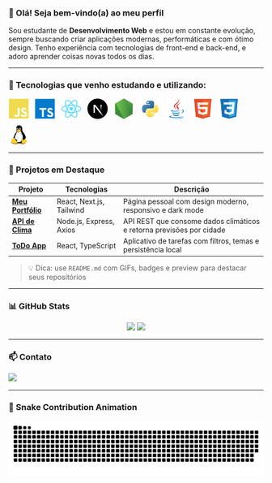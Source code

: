 ### 👋 Olá! Seja bem-vindo(a) ao meu perfil

Sou estudante de **Desenvolvimento Web** e estou em constante evolução, sempre buscando criar aplicações modernas, performáticas e com ótimo design. Tenho experiência com tecnologias de front-end e back-end, e adoro aprender coisas novas todos os dias.

---

### 🚀 Tecnologias que venho estudando e utilizando:

<div style="display: flex; flex-wrap: wrap; gap: 12px; align-items: center; margin-top: 10px;">
  <img alt="JavaScript" title="JavaScript" height="40" style="transition: transform 0.2s;" onmouseover="this.style.transform='scale(1.2)'" onmouseout="this.style.transform='scale(1)'" src="https://raw.githubusercontent.com/devicons/devicon/master/icons/javascript/javascript-plain.svg"/>
  <img alt="TypeScript" title="TypeScript" height="40" style="transition: transform 0.2s;" onmouseover="this.style.transform='scale(1.2)'" onmouseout="this.style.transform='scale(1)'" src="https://raw.githubusercontent.com/devicons/devicon/master/icons/typescript/typescript-original.svg"/>
  <img alt="React" title="React" height="40" style="transition: transform 0.2s;" onmouseover="this.style.transform='scale(1.2)'" onmouseout="this.style.transform='scale(1)'" src="https://raw.githubusercontent.com/devicons/devicon/master/icons/react/react-original.svg"/>
  <img alt="Next.js" title="Next.js" height="40" style="transition: transform 0.2s;" onmouseover="this.style.transform='scale(1.2)'" onmouseout="this.style.transform='scale(1)'" src="https://raw.githubusercontent.com/devicons/devicon/master/icons/nextjs/nextjs-original.svg"/>
  <img alt="Node.js" title="Node.js" height="40" style="transition: transform 0.2s;" onmouseover="this.style.transform='scale(1.2)'" onmouseout="this.style.transform='scale(1)'" src="https://raw.githubusercontent.com/devicons/devicon/master/icons/nodejs/nodejs-original.svg"/>
  <img alt="Python" title="Python" height="40" style="transition: transform 0.2s;" onmouseover="this.style.transform='scale(1.2)'" onmouseout="this.style.transform='scale(1)'" src="https://raw.githubusercontent.com/devicons/devicon/master/icons/python/python-original.svg"/>
  <img alt="Java" title="Java" height="40" style="transition: transform 0.2s;" onmouseover="this.style.transform='scale(1.2)'" onmouseout="this.style.transform='scale(1)'" src="https://raw.githubusercontent.com/devicons/devicon/master/icons/java/java-original.svg"/>
  <img alt="HTML" title="HTML5" height="40" style="transition: transform 0.2s;" onmouseover="this.style.transform='scale(1.2)'" onmouseout="this.style.transform='scale(1)'" src="https://raw.githubusercontent.com/devicons/devicon/master/icons/html5/html5-original.svg"/>
  <img alt="CSS" title="CSS3" height="40" style="transition: transform 0.2s;" onmouseover="this.style.transform='scale(1.2)'" onmouseout="this.style.transform='scale(1)'" src="https://raw.githubusercontent.com/devicons/devicon/master/icons/css3/css3-original.svg"/>
  <img alt="Linux" title="Linux" height="40" style="transition: transform 0.2s;" onmouseover="this.style.transform='scale(1.2)'" onmouseout="this.style.transform='scale(1)'" src="https://raw.githubusercontent.com/devicons/devicon/master/icons/linux/linux-original.svg"/>
</div>

---

### 🌟 Projetos em Destaque

| Projeto | Tecnologias | Descrição |
|--------|-------------|------------|
| [**Meu Portfólio**](https://github.com/GustavoAlmeida-cy/portfolio) | React, Next.js, Tailwind | Página pessoal com design moderno, responsivo e dark mode |
| [**API de Clima**](https://github.com/GustavoAlmeida-cy/weather-api) | Node.js, Express, Axios | API REST que consome dados climáticos e retorna previsões por cidade |
| [**ToDo App**](https://github.com/GustavoAlmeida-cy/todo-app) | React, TypeScript | Aplicativo de tarefas com filtros, temas e persistência local |

> 💡 Dica: use `README.md` com GIFs, badges e preview para destacar seus repositórios

---

### 📊 GitHub Stats

<div align="center">
  <img height="160em" src="https://github-readme-stats.vercel.app/api?username=GustavoAlmeida-cy&show_icons=true&theme=radical&include_all_commits=true&count_private=true"/>
  <img height="160em" src="https://github-readme-stats.vercel.app/api/top-langs/?username=GustavoAlmeida-cy&layout=compact&langs_count=10&theme=radical"/>
</div>

---

### 📫 Contato

<a href="mailto:gustavo.almeida.cy@gmail.com">
  <img src="https://img.shields.io/badge/-Gmail-%23333?style=for-the-badge&logo=gmail&logoColor=white" target="_blank">
</a>

---

### 🐍 Snake Contribution Animation

![Snake animation](https://github.com/GustavoAlmeida-cy/GustavoAlmeida-cy/blob/output/github-contribution-grid-snake.svg)
